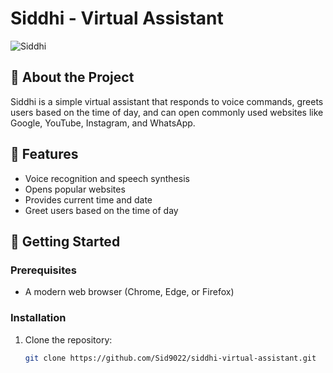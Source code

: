 # Siddhi - Virtual Assistant  
![Siddhi](Virtual-Assistant/logo.jpg)

## 🌟 About the Project  
Siddhi is a simple virtual assistant that responds to voice commands, greets users based on the time of day, and can open commonly used websites like Google, YouTube, Instagram, and WhatsApp.

## 🎤 Features  
- Voice recognition and speech synthesis  
- Opens popular websites  
- Provides current time and date  
- Greet users based on the time of day  

## 🚀 Getting Started  

### Prerequisites  
- A modern web browser (Chrome, Edge, or Firefox)  

### Installation  
1. Clone the repository:  
   ```sh
   git clone https://github.com/Sid9022/siddhi-virtual-assistant.git
